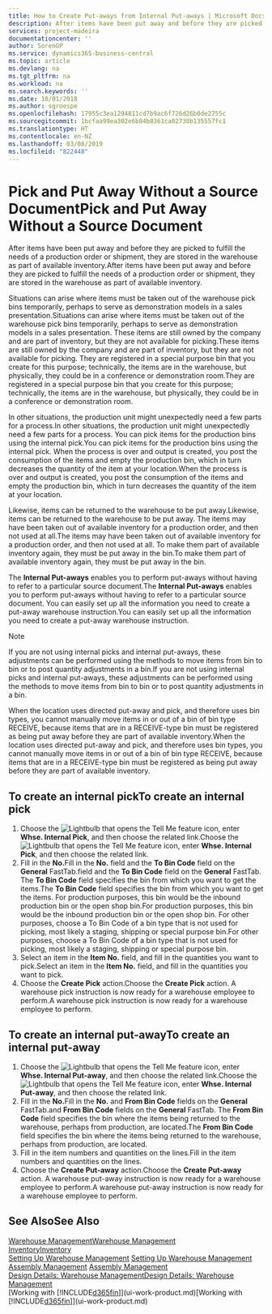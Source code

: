 ```yaml
---
title: How to Create Put-aways from Internal Put-aways | Microsoft Docs
description: After items have been put away and before they are picked to fulfill the needs of a production order or shipment, they are stored in the warehouse as part of available inventory.
services: project-madeira
documentationcenter: ''
author: SorenGP
ms.service: dynamics365-business-central
ms.topic: article
ms.devlang: na
ms.tgt_pltfrm: na
ms.workload: na
ms.search.keywords: ''
ms.date: 10/01/2018
ms.author: sgroespe
ms.openlocfilehash: 17955c3ea1294811cd7b9ac6f726d26b0de2755c
ms.sourcegitcommit: 1bcfaa99ea302e6b84b8361ca02730b135557fc1
ms.translationtype: HT
ms.contentlocale: en-NZ
ms.lasthandoff: 03/08/2019
ms.locfileid: "822448"
---
```

# <a name="pick-and-put-away-without-a-source-document"></a><span data-ttu-id="f44c9-103">Pick and Put Away Without a Source Document</span><span class="sxs-lookup"><span data-stu-id="f44c9-103">Pick and Put Away Without a Source Document</span></span>
<span data-ttu-id="f44c9-104">After items have been put away and before they are picked to fulfill the needs of a production order or shipment, they are stored in the warehouse as part of available inventory.</span><span class="sxs-lookup"><span data-stu-id="f44c9-104">After items have been put away and before they are picked to fulfill the needs of a production order or shipment, they are stored in the warehouse as part of available inventory.</span></span>  

<span data-ttu-id="f44c9-105">Situations can arise where items must be taken out of the warehouse pick bins temporarily, perhaps to serve as demonstration models in a sales presentation.</span><span class="sxs-lookup"><span data-stu-id="f44c9-105">Situations can arise where items must be taken out of the warehouse pick bins temporarily, perhaps to serve as demonstration models in a sales presentation.</span></span> <span data-ttu-id="f44c9-106">These items are still owned by the company and are part of inventory, but they are not available for picking.</span><span class="sxs-lookup"><span data-stu-id="f44c9-106">These items are still owned by the company and are part of inventory, but they are not available for picking.</span></span> <span data-ttu-id="f44c9-107">They are registered in a special purpose bin that you create for this purpose; technically, the items are in the warehouse, but physically, they could be in a conference or demonstration room.</span><span class="sxs-lookup"><span data-stu-id="f44c9-107">They are registered in a special purpose bin that you create for this purpose; technically, the items are in the warehouse, but physically, they could be in a conference or demonstration room.</span></span>  

<span data-ttu-id="f44c9-108">In other situations, the production unit might unexpectedly need a few parts for a process.</span><span class="sxs-lookup"><span data-stu-id="f44c9-108">In other situations, the production unit might unexpectedly need a few parts for a process.</span></span> <span data-ttu-id="f44c9-109">You can pick items for the production bins using the internal pick.</span><span class="sxs-lookup"><span data-stu-id="f44c9-109">You can pick items for the production bins using the internal pick.</span></span> <span data-ttu-id="f44c9-110">When the process is over and output is created, you post the consumption of the items and empty the production bin, which in turn decreases the quantity of the item at your location.</span><span class="sxs-lookup"><span data-stu-id="f44c9-110">When the process is over and output is created, you post the consumption of the items and empty the production bin, which in turn decreases the quantity of the item at your location.</span></span>  

<span data-ttu-id="f44c9-111">Likewise, items can be returned to the warehouse to be put away.</span><span class="sxs-lookup"><span data-stu-id="f44c9-111">Likewise, items can be returned to the warehouse to be put away.</span></span> <span data-ttu-id="f44c9-112">The items may have been taken out of available inventory for a production order, and then not used at all.</span><span class="sxs-lookup"><span data-stu-id="f44c9-112">The items may have been taken out of available inventory for a production order, and then not used at all.</span></span> <span data-ttu-id="f44c9-113">To make them part of available inventory again, they must be put away in the bin.</span><span class="sxs-lookup"><span data-stu-id="f44c9-113">To make them part of available inventory again, they must be put away in the bin.</span></span>  

<span data-ttu-id="f44c9-114">The **Internal Put-aways** enables you to perform put-aways without having to refer to a particular source document.</span><span class="sxs-lookup"><span data-stu-id="f44c9-114">The **Internal Put-aways** enables you to perform put-aways without having to refer to a particular source document.</span></span> <span data-ttu-id="f44c9-115">You can easily set up all the information you need to create a put-away warehouse instruction.</span><span class="sxs-lookup"><span data-stu-id="f44c9-115">You can easily set up all the information you need to create a put-away warehouse instruction.</span></span>  

> [!NOTE]  
>  <span data-ttu-id="f44c9-116">If you are not using internal picks and internal put-aways, these adjustments can be performed using the methods to move items from bin to bin or to post quantity adjustments in a bin.</span><span class="sxs-lookup"><span data-stu-id="f44c9-116">If you are not using internal picks and internal put-aways, these adjustments can be performed using the methods to move items from bin to bin or to post quantity adjustments in a bin.</span></span>  
>   
>  <span data-ttu-id="f44c9-117">When the location uses directed put-away and pick, and therefore uses bin types, you cannot manually move items in or out of a bin of bin type RECEIVE, because items that are in a RECEIVE-type bin must be registered as being put away before they are part of available inventory.</span><span class="sxs-lookup"><span data-stu-id="f44c9-117">When the location uses directed put-away and pick, and therefore uses bin types, you cannot manually move items in or out of a bin of bin type RECEIVE, because items that are in a RECEIVE-type bin must be registered as being put away before they are part of available inventory.</span></span>  

## <a name="to-create-an-internal-pick"></a><span data-ttu-id="f44c9-118">To create an internal pick</span><span class="sxs-lookup"><span data-stu-id="f44c9-118">To create an internal pick</span></span>  
1.  <span data-ttu-id="f44c9-119">Choose the ![Lightbulb that opens the Tell Me feature](media/ui-search/search_small.png "Tell me what you want to do") icon, enter **Whse. Internal Pick**, and then choose the related link.</span><span class="sxs-lookup"><span data-stu-id="f44c9-119">Choose the ![Lightbulb that opens the Tell Me feature](media/ui-search/search_small.png "Tell me what you want to do") icon, enter **Whse. Internal Pick**, and then choose the related link.</span></span>  
2.  <span data-ttu-id="f44c9-120">Fill in the **No.**</span><span class="sxs-lookup"><span data-stu-id="f44c9-120">Fill in the **No.**</span></span> <span data-ttu-id="f44c9-121">field and the **To Bin Code** field on the **General** FastTab.</span><span class="sxs-lookup"><span data-stu-id="f44c9-121">field and the **To Bin Code** field on the **General** FastTab.</span></span> <span data-ttu-id="f44c9-122">The **To Bin Code** field specifies the bin from which you want to get the items.</span><span class="sxs-lookup"><span data-stu-id="f44c9-122">The **To Bin Code** field specifies the bin from which you want to get the items.</span></span> <span data-ttu-id="f44c9-123">For production purposes, this bin would be the inbound production bin or the open shop bin.</span><span class="sxs-lookup"><span data-stu-id="f44c9-123">For production purposes, this bin would be the inbound production bin or the open shop bin.</span></span> <span data-ttu-id="f44c9-124">For other purposes, choose a To Bin Code of a bin type that is not used for picking, most likely a staging, shipping or special purpose bin.</span><span class="sxs-lookup"><span data-stu-id="f44c9-124">For other purposes, choose a To Bin Code of a bin type that is not used for picking, most likely a staging, shipping or special purpose bin.</span></span>  
3.  <span data-ttu-id="f44c9-125">Select an item in the **Item No.** field, and fill in the quantities you want to pick.</span><span class="sxs-lookup"><span data-stu-id="f44c9-125">Select an item in the **Item No.** field, and fill in the quantities you want to pick.</span></span>  
4. <span data-ttu-id="f44c9-126">Choose the **Create Pick** action.</span><span class="sxs-lookup"><span data-stu-id="f44c9-126">Choose the **Create Pick** action.</span></span> <span data-ttu-id="f44c9-127">A warehouse pick instruction is now ready for a warehouse employee to perform.</span><span class="sxs-lookup"><span data-stu-id="f44c9-127">A warehouse pick instruction is now ready for a warehouse employee to perform.</span></span>  

## <a name="to-create-an-internal-put-away"></a><span data-ttu-id="f44c9-128">To create an internal put-away</span><span class="sxs-lookup"><span data-stu-id="f44c9-128">To create an internal put-away</span></span>  
1.  <span data-ttu-id="f44c9-129">Choose the ![Lightbulb that opens the Tell Me feature](media/ui-search/search_small.png "Tell me what you want to do") icon, enter **Whse. Internal Put-away**, and then choose the related link.</span><span class="sxs-lookup"><span data-stu-id="f44c9-129">Choose the ![Lightbulb that opens the Tell Me feature](media/ui-search/search_small.png "Tell me what you want to do") icon, enter **Whse. Internal Put-away**, and then choose the related link.</span></span>  
2.  <span data-ttu-id="f44c9-130">Fill in the **No.**</span><span class="sxs-lookup"><span data-stu-id="f44c9-130">Fill in the **No.**</span></span> <span data-ttu-id="f44c9-131">and **From Bin Code** fields on the **General** FastTab.</span><span class="sxs-lookup"><span data-stu-id="f44c9-131">and **From Bin Code** fields on the **General** FastTab.</span></span> <span data-ttu-id="f44c9-132">The **From Bin Code** field specifies the bin where the items being returned to the warehouse, perhaps from production, are located.</span><span class="sxs-lookup"><span data-stu-id="f44c9-132">The **From Bin Code** field specifies the bin where the items being returned to the warehouse, perhaps from production, are located.</span></span>  
3.  <span data-ttu-id="f44c9-133">Fill in the item numbers and quantities on the lines.</span><span class="sxs-lookup"><span data-stu-id="f44c9-133">Fill in the item numbers and quantities on the lines.</span></span>  
4.  <span data-ttu-id="f44c9-134">Choose the **Create Put-away** action.</span><span class="sxs-lookup"><span data-stu-id="f44c9-134">Choose the **Create Put-away** action.</span></span> <span data-ttu-id="f44c9-135">A warehouse put-away instruction is now ready for a warehouse employee to perform.</span><span class="sxs-lookup"><span data-stu-id="f44c9-135">A warehouse put-away instruction is now ready for a warehouse employee to perform.</span></span>  

## <a name="see-also"></a><span data-ttu-id="f44c9-136">See Also</span><span class="sxs-lookup"><span data-stu-id="f44c9-136">See Also</span></span>  
[<span data-ttu-id="f44c9-137">Warehouse Management</span><span class="sxs-lookup"><span data-stu-id="f44c9-137">Warehouse Management</span></span>](warehouse-manage-warehouse.md)  
[<span data-ttu-id="f44c9-138">Inventory</span><span class="sxs-lookup"><span data-stu-id="f44c9-138">Inventory</span></span>](inventory-manage-inventory.md)  
<span data-ttu-id="f44c9-139">[Setting Up Warehouse Management](warehouse-setup-warehouse.md)   </span><span class="sxs-lookup"><span data-stu-id="f44c9-139">[Setting Up Warehouse Management](warehouse-setup-warehouse.md)   </span></span>  
<span data-ttu-id="f44c9-140">[Assembly Management](assembly-assemble-items.md)  </span><span class="sxs-lookup"><span data-stu-id="f44c9-140">[Assembly Management](assembly-assemble-items.md)  </span></span>  
[<span data-ttu-id="f44c9-141">Design Details: Warehouse Management</span><span class="sxs-lookup"><span data-stu-id="f44c9-141">Design Details: Warehouse Management</span></span>](design-details-warehouse-management.md)  
<span data-ttu-id="f44c9-142">[Working with [!INCLUDE[d365fin](includes/d365fin_md.md)]](ui-work-product.md)</span><span class="sxs-lookup"><span data-stu-id="f44c9-142">[Working with [!INCLUDE[d365fin](includes/d365fin_md.md)]](ui-work-product.md)</span></span>
